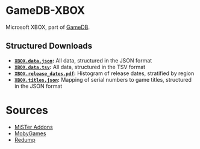 # GameDB-XBOX
Microsoft XBOX, part of [GameDB](https://github.com/niemasd/GameDB).

## Structured Downloads
* **[`XBOX.data.json`](https://github.com/niemasd/GameDB-XBOX/releases/latest/download/XBOX.data.json):** All data, structured in the JSON format
* **[`XBOX.data.tsv`](https://github.com/niemasd/GameDB-XBOX/releases/latest/download/XBOX.data.tsv):** All data, structured in the TSV format
* **[`XBOX.release_dates.pdf`](https://github.com/niemasd/GameDB-XBOX/releases/latest/download/XBOX.release_dates.pdf):** Histogram of release dates, stratified by region
* **[`XBOX.titles.json`](https://github.com/niemasd/GameDB-XBOX/releases/latest/download/XBOX.titles.json):** Mapping of serial numbers to game titles, structured in the JSON format

# Sources
* [MiSTer Addons](https://misteraddons.com/)
* [MobyGames](https://www.mobygames.com/)
* [Redump](http://redump.org)
